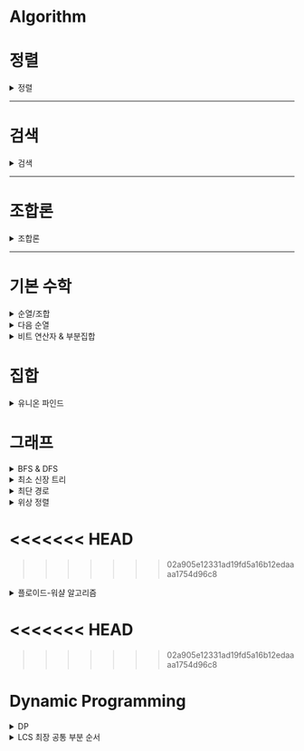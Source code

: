 # Algorithm

<h1> 정렬 </h1>
<details>
<summary>정렬</summary>
<div markdown="1">

# 정렬

<details>
<summary>버블 정렬 </summary>
<div markdown="1">

## 버블 정렬

### 개념

인접한 두 개의 원소를 비교하며 정렬하는 알고리즘

### 정렬 과정

배열이 {30, 15, 2, 8, 21, 7}일 때를 가정한다.

원소는 자신의 오른쪽 값과 비교하기 때문에, 첫 사이클에서 비교할 마지막 index는 n-2이다. n-1(마지막 원소)와 비교를 하면 한 사이클이 끝나기 때문이다.

그렇게 한 사이클이 지나면 가장 큰 값이 배열의 오른쪽에 위치하여 다음 사이클에서는 비교 대상에서 제외된다.

![Untitled](./img/bubblesort1.jpeg)

두 번째는 30을 제외하고 다섯개의 원소만 비교하며 같은 과정을 반복한다. 이 사이클이 끝나면 두 번째로 큰 원소인 21이 자신의 위치를 찾아간다.

![Untitled](./img/bubblesort2.jpeg))

![Untitled](./img/bubblesort3.jpeg)

![Untitled](./img/bubblesort4.jpeg)

이렇게 반복하다보면 i가 1일때, 두 번째로 작은 원소인 7이 정렬되고, 자동으로 가장 작은 원소인 2는 비교 대상이 없기 때문에 모든 정렬이 끝난다.

### 코드

```java
package sort;

import java.util.Arrays;

public class BubbleSort {
	public static void main(String[] args) {
		int[] arr = { 30, 15, 2, 8, 21, 7 };
		bubbleSort(arr);
		System.out.println(Arrays.toString(arr));

	}

	static void bubbleSort(int[] arr) {
		for (int i = arr.length - 1; i > 0; i--) {
			for (int j = 0; j < i; j++) {
				if (arr[j] > arr[j + 1]) {
					swap(arr, j, j + 1);
				}
			}
		}
	}

	static void swap(int[] arr, int i, int j) {
		int tmp = arr[i];
		arr[i] = arr[j];
		arr[j] = tmp;

	}
}
```

</div>
</details>

<details>
<summary>선택 정렬 </summary>
<div markdown="1">



## 선택 정렬

### 개념

주어진 자료들 중 가장 작은 값의 원소부터 차례대로 선택하여 위치를 교환하는 방식으로 정렬하는 알고리즘

시간 복잡도: O(n^2)

### 정렬 과정

1. 첫 번째 원소를 두 번째부터 마지막 원소까지 비교하여 가장 작은 값과 자리 교환

![selectionsort1.jpeg](./img/selectionsort1.jpeg)

2가 가장 작은 원소이고, 그 값의 index는 2이므로 arr[0]과 arr[1] 교환, arr[0]은 가장 작은 값으로 정렬 완료

1. 두 번째, 세 번째 … 끝에서 두 번째 원소까지 같은 과정을 반복함

![selectionsort2.jpeg](./img/selectionsort2.jpeg)

### 코드

```java
package sort;

import java.util.Arrays;

public class SelectionSort {
	public static void main(String[] args) {
		int[] arr = { 30, 15, 2, 8, 21, 7 };
		selectionSort(arr);
		System.out.println(Arrays.toString(arr));

	}

	static void selectionSort(int[] arr) {
		for (int i = 0; i < arr.length - 1; i++) {
			int minIdx = i;
			int idx = i;
			while (idx < arr.length) {
				if (arr[idx] < arr[minIdx]) {
					minIdx = idx;
				}
				idx++;

			}
			swap(arr, i, minIdx);
		}
	}

	static void swap(int[] arr, int i, int j) {
		int tmp = arr[i];
		arr[i] = arr[j];
		arr[j] = tmp;
	}

}
```
</div>
</details>

<details>
<summary>카운팅 정렬</summary>
<div markdown="1">

## 카운팅 정렬

데이터끼리 비교 없이 데이터의 개수를 세어 정렬하는 알고리즘

### 제한

정수나 정수로 표현할 수 있는 자료에 대해서만 한정

데이터의 입력 범위가 제한적인 경우에 효율적

- 데이터의 수는 적지만, 데이터 값의 범위가 큰 경우(ex. 1~10억) count 배열이 메모리를 과다하게 사용하여 비효율적!

### 시간복잡도

O(n+k)

- n: 배열의 길이
- k: 정수의 최대값

### 과정

1. 정렬할 배열에서 가장 큰 정수를 크기로 하는 count 배열을 선언한다..
2. 데이터 값이 i인 경우, count[i]를 1씩 증가시킨다.
3. count가 모두 끝나면, 앞에서부터 누적합하여 count배열을 수정한다.
    
![Untitled](./img/countingsort1.jpg))
    
4. 기존 배열의 맨 마지막 index부터 정렬을 시작한다. arr[n-1]이 k일 경우, count[k]의 값을 찾아, 그 값을 1감소 시킨 후 해당 값을 index로 하는 위치에 넣는다.
    
![Untitled](./img/countingsort2.jpg))
![Untitled](./img/countingsort3.jpg))
    

### 자바 구현

```java
package sort;

import java.util.Arrays;

public class CountingSort {
	public static void main(String[] args) {
		int[] arr = { 0, 4, 1, 2, 3, 3, 1, 1 };

		System.out.println(Arrays.toString(countingSort(arr)));

	}

	static int[] countingSort(int[] arr) {
		// max 값 찾기
		int max = 0;
		for (int i = 0; i < arr.length; i++)
			if (max < arr[i])
				max = arr[i];
		int[] count = new int[max + 1];

		// 각 수를 count
		for (int num : arr) {
			count[num]++;
		}

		// 누적합
		for (int i = 1; i < count.length; i++) {
			count[i] += count[i - 1];
		}

		// tmp 배열에 정렬
		int[] tmp = new int[arr.length];

		for (int i = arr.length - 1; i >= 0; i--) {
			int idx = --count[arr[i]];
			tmp[idx] = arr[i];
		}
		return tmp;
	}

}
```
</div>
</details>


<details>
<summary>삽입 정렬 </summary>
<div markdown="1">


## 삽입 정렬

0번째부터 i번째까지 정렬된 배열의 크기를 증가시키며 정렬하는 알고리즘

이미 정렬된 i개짜리 배열에 하나의 원소를 더하여 정렬된 i+1개짜리 배열 만들기!

시간 복잡도: $O(n^2)$

### 과정

i번째 원소를 정렬할 차례

1. i-1번째까지의 원소들은 정렬되어 있음
2. i-1부터 0까지의 원소들과 i번째 원소(key)를 비교하며, i번째 원소보다 작은 원소를 만나면 break, i번째 원소보다 크다면 해당 원소를 오른쪽으로 한 칸씩 shift
3. break한 원소 다음 자리에 i번째 원소를 삽입
4. 1부터 마지막 원소까지 반복

---

1 0번째 원소는 정렬된 상태

![Untitled](img/insert0.png)

i=1, 10 < 60이므로 60을 한 칸 shift

![Untitled](img/insert1.png)

i=2, 3 < 10, 3 < 60이므로 한 칸씩 shift

![Untitled](img/insert2.png)

i=3, 45 < 60, 45 > 10이므로 10에서 break, 45는 10 다음에 삽입

![Untitled](img/insert3.png)

i = 마지막까지 반복

![Untitled](img/insert4.png)

### 자바 구현

```java
package sort;

import java.util.Arrays;

public class InsertionSort {

	public static void main(String[] args) {
		int[] arr = new int[] { 60, 10, 3, 45, 7, 24, 1 };
		insertionSort(arr);
		System.out.println(Arrays.toString(arr));

	}

	static void insertionSort(int[] arr) {
		for (int i = 1; i < arr.length; i++) {
			int key = arr[i];
			int j;
			for (j = i - 1; j >= 0; j--) {
				if (arr[j] <= key)
					break;
				else
					arr[j + 1] = arr[j];
			}
			arr[j + 1] = key;

		}

	}

}
```

</div>
</details>


</div>
</details>

---


<h1> 검색 </h1>
<details>
<summary>검색</summary>
<div markdown="1">

# 검색

자료에서 원하는 항목을 찾는 작업

## 종류

순차 검색

이진 검색

인덱싱

<details>
<summary>순차 검색</summary>
<div>


## 순차 검색

일렬로 되어 있는 자료를 순서대로 검색

장점: 배열, 연결 리스트 등에서 유용

단점: 자료의 크기가 큰 경우에 비효율적

### 정렬X

첫 번째 원소부터 마지막 원소까지 키 값이 같은 원소가 있는지 검색

동일한 원소를 찾으면 검색을 중지하고 그 인덱스를 반환

마지막 원소까지 키를 찾지 못하면 실패

시간 복잡도: O(n)

### 정렬O

첫 번째 원소부터 키 값보다 큰 원소가 나올 때까지 검색

동일한 원소를 찾으면 반환, 키 값보다 큰 원소가 나왔는데 찾지 못하면 검색 실패

시간 복잡도: O(n)

그러나 정렬되지 않았을 때보다 평균 비교 횟수가 절반으로 줄어든다. 


</div>
</details>

<details>
<summary>이진 검색</summary>
<div>

## 이진 검색

자료의 가운데에 있는 항목의 키 값과 비교하여 다음 검색의 위치를 결정하고 계속해서 검색을 진행

검색을 수행할 때마다 범위가 반으로 줄어들어 효율적인 알고리즘

시간 복잡도: O(log n)

조건: 자료가 정렬되어 있어야 함

### 과정

1. 자료의 중앙에 있는 원소 선택
2. key값과 중앙 원소 비교
3. key값이 더 작으면 중앙 원소의 왼쪽에서, key 값이 더 크면 중앙 원소의 오른쪽에서 검색 수행

### 코드

```java
package search;

public class BinarySearch {
	static int[] arr = { 2, 6, 8, 13, 22, 30, 46 };

	public static void main(String[] args) {
		int successKey = 6;
		int failKey = 24;

		System.out.println(binarySearch(successKey));
		System.out.println(binarySearch(failKey));
	}

	static int binarySearch(int key) {
		// 성공하면 index를, 실패하면 -1을 반환
		int start = 0;
		int end = arr.length - 1;
		while (start <= end) { // start가 end보다 커지면 검색 종료
			int mid = (start + end) / 2;
			if (key == arr[mid])
				return mid;
			else if (key < arr[mid]) {
				end = mid - 1; // mid의 왼쪽
			} else {
				start = mid + 1; // mid의 오른쪽
			}

		}
		return -1;
	}

}
```

</div>
</details>

<details>
<summary>완전 검색</summary>
<div>

## 완전 검색

가능한 모든 경우의 수를 확인하는 기법

Brute-force, Generate-and-Test 기법

경우의 수가 작을 때 유용함

### Baby-Gin

임의의 숫자 6개를 뽑아 run과 triplet으로만 구성된 카드 = baby-gin

- run: 3장의 카드가 연속적인 번호를 갖는 경우
- triplet: 3장의 카드가 동일한 번호를 갖는 경우

**모든 경우의 수 구하기 (순열)**

6개의 숫자는 6!개의 순열이 가능

1. 먼저 6개 숫자에서 가능한 세 자리 순열(6P3)을 구하여 run 또는 triplet에 해당하는지 검사
2. true를 반환한다면, 다시 남은 3가지 수 중에서 순열을 구하여 run 또는 triplet에 해당하는지 검사

```java
for (int i = 0; i < arr.length; i++) {
			int i1 = arr[i]; // 첫 번째 자리
			for (int j = 0; j < arr.length; j++) {
				if (j != i) {
					int i2 = arr[j]; // 두 번째 자리
					for (int k = 0; k < arr.length; k++) {
						if (k != i && k != j) {
							int i3 = arr[k]; // 세 번째 자리
							int num = i1 * 100 + i2 * 10 + i3; // run과 triplet을 체크할 세 자리 수
							if (isRun(num) || isTriplet(num)) { // 이 수가 해당한다면
								for (int l = 0; l < arr.length; l++) {
									if (l != i && l != j && l != k) {
										int o1 = arr[l]; // 네 번째 자리
										for (int m = 0; m < arr.length; m++) {
											if (m != i && m != j && m != k && m != l) {
												int o2 = arr[m]; // 다섯 번째 자리
												for (int n = 0; n < arr.length; n++) {
													if (n != i && n != j && n != k && n != l && n != m) {
														int o3 = arr[n]; // 여섯 번재 자리
														int other = o1 * 100 + o2 * 10 + o3;
														if (isRun(other) || isTriplet(other)) {
															return true;
														}
													}
												}
											}
										}
									}
								}
							}
						}
					}
				}
			}
		}
```

**run 확인**

정렬 후 값들의 차이가 1이면 true

```java
static boolean isRun(int N) {

		ArrayList<Integer> run = new ArrayList<>();
		int i1 = N / 100;
		int i2 = (N / 10) % 10;
		int i3 = (N % 10) % 10;
		run.add(i1);
		run.add(i2);
		run.add(i3);
		Collections.sort(run);

		if (run.get(1) - run.get(0) == 1 && run.get(2) - run.get(1) == 1) {
			return true;
		}

		return false;

	}
```

**triplet 확인**

세 수가 같으면 true 반환

```java
static boolean isTriplet(int N) {
		int i1 = N / 100;
		int i2 = (N / 10) % 10;
		int i3 = (N % 10) % 10;
		if (i1 == i2 && i2 == i3) {

			return true;
		}
		return false;
	}
```

전체 코드

```java
package search;

import java.util.ArrayList;
import java.util.Collections;
import java.util.Scanner;

public class ExhaustiveSearch_babygin {

	public static void main(String[] args) {
		Scanner sc = new Scanner(System.in);
		int[] arr = new int[6];
		for (int i = 0; i < 6; i++) {
			arr[i] = sc.nextInt();

		}
		System.out.println(makePermut(arr));

	}

	static boolean makePermut(int[] arr) {
		for (int i = 0; i < arr.length; i++) {
			int i1 = arr[i];

			for (int j = 0; j < arr.length; j++) {
				if (j != i) {
					int i2 = arr[j];

					for (int k = 0; k < arr.length; k++) {
						if (k != i && k != j) {
							int i3 = arr[k];
							int num = i1 * 100 + i2 * 10 + i3;
							if (isRun(num) || isTriplet(num)) {
								for (int l = 0; l < arr.length; l++) {
									if (l != i && l != j && l != k) {
										int o1 = arr[l];
										for (int m = 0; m < arr.length; m++) {
											if (m != i && m != j && m != k && m != l) {
												int o2 = arr[m];
												for (int n = 0; n < arr.length; n++) {
													if (n != i && n != j && n != k && n != l && n != m) {
														int o3 = arr[n];
														int other = o1 * 100 + o2 * 10 + o3;
														if (isRun(other) || isTriplet(other)) {
															return true;
														}
													}
												}
											}
										}
									}
								}
							}
						}
					}
				}
			}
		}
		return false;
	}

	static boolean isRun(int N) {

		ArrayList<Integer> run = new ArrayList<>();
		int i1 = N / 100;
		int i2 = (N / 10) % 10;
		int i3 = (N % 10) % 10;
		run.add(i1);
		run.add(i2);
		run.add(i3);
		Collections.sort(run);

		if (run.get(1) - run.get(0) == 1 && run.get(2) - run.get(1) == 1) {
			return true;
		}

		return false;

	}

	static boolean isTriplet(int N) {
		int i1 = N / 100;
		int i2 = (N / 10) % 10;
		int i3 = (N % 10) % 10;
		if (i1 == i2 && i2 == i3) {

			return true;
		}
		return false;
	}

}
```


</div>
</details>

</div>
</details>

---

<h1> 조합론 </h1>
<details>
<summary>조합론</summary>
<div markdown="1">

<details>
<summary>이항계수</summary>
<div markdown="1">

## 이항계수

[https://shoark7.github.io/programming/algorithm/3-ways-to-get-binomial-coefficients](https://shoark7.github.io/programming/algorithm/3-ways-to-get-binomial-coefficients)

### 정의

이항 계수는 집합에서 원하는 개수만큼 순서없이 뽑는 조합의 가짓수를 의미한다. 즉 nCr을 구하는 알고리즘이다.

### 구현 1: 팩토리얼 이용

$$
nCk = \frac{n!}{{n-k}!*k!}
$$

첫 번째 정의는 팩토리얼 재귀함수를 이용하여 알고리즘으로 구현할 수 있다.

```java
public class MyBinoCo {

	public static void main(String[] args) {

		int N = 10;
		int K = 3;
		// 팩토리얼
		System.out.println(fact(N) / fact(N - K) / fact(K));
	}

	static int fact(int N) {

		if (N == 0 || N == 1)
			return 1;
		int tmp = N;
		for (int i = 2; i < N; i++)
			tmp *= i;
		return tmp;

	}
}
```

### 구현 2: DP, 재귀 함수 이용

그리고 n개에서 k개를 뽑는 가짓수는, n을 포함하지 않고 n-1개에서 k개를 뽑는 가짓수와 n을 포함하고 n-1개에서 k-1개를 뽑는 가짓수의 합과 같다.

$$
\binom{n}{k} = \binom{n-1}{k} + \binom{n-1}{k-1}
$$

두 번째는 다음 성질을 이용한다. 그런데 재귀를 활용해서 

```java
bino(N, K) = bino(N-1, K) + bino(N-1, K-1);
```

라고 구하면 가짓수가 많아져 메모리 낭비가 심하기 때문에 memoization을 이용한다.

```java
static int bino(int N, int K) {
		if (memo[N][K] > 0)
			return memo[N][K]; // memo가 되어있으면 바로 return
		if (N < K)
			return 0; // N보다 K(뽑는 수)가 더 크면 0
		if (K == 0 || N == K)
			return 1; // 정의 상 K가 0일 때 (안 뽑을 때), K가 N일 때(모든 가짓수를 다 뽑기)는 1
		memo[N][K] = bino(N - 1, K) + bino(N - 1, K - 1); // 성질 이용
		return memo[N][K];

	}
```

### 전체 코드
```java
package combinatorics;

public class MyBinoCo {

	static int[][] memo;

	public static void main(String[] args) {

		int N = 10;
		int K = 3;
		// 팩토리얼
		System.out.println(fact(N) / fact(N - K) / fact(K));

		// dp
		memo = new int[N + 1][K + 1];
		System.out.println(bino(N, K));

	}

	static int fact(int N) {

		if (N == 0 || N == 1)
			return 1;
		int tmp = N;
		for (int i = 2; i < N; i++)
			tmp *= i;
		return tmp;

	}

	static int bino(int N, int K) {
		if (memo[N][K] > 0)
			return memo[N][K]; // memo가 되어있으면 바로 return
		if (N < K)
			return 0; // N보다 K(뽑는 수)가 더 크면 0
		if (K == 0 || N == K)
			return 1; // 정의 상 K가 0일 때 (안 뽑을 때), K가 N일 때(모든 가짓수를 다 뽑기)는 1
		memo[N][K] = bino(N - 1, K) + bino(N - 1, K - 1); // 성질 이용
		return memo[N][K];

	}

}
```




</div>
</details>


</div>
</details>

---

<h1> 기본 수학 </h1>

<details>
<summary>순열/조합</summary>
<div markdown="1">


## 순열/조합

순열, 조합, 중복 순열, 중복 조합을 dfs를 이용하여 구할 수 있다.

백준의 N과 M시리즈가 순열/조합을 공부하기 좋은 문제들이다.

[https://www.acmicpc.net/workbook/view/2052](https://www.acmicpc.net/workbook/view/2052)

### 1. 순열

순열은 N개의 수에서 R개의 수를 뽑아 순서대로 나열하는 것이다.

{1, 2, 3, 4} 4개의 수에서 2개의 수를 뽑아 나열하는 경우의 수는

{1, 2} {1, 3} {1, 4} {2, 1} {2, 3} {2, 4} {3, 1} {3, 2} {3, 4} {4, 1} {4, 2} {4, 3} 의 12가지다.

$$
nPr = n*(n-1) * ... (n-r+1)
$$

순열을 구하기 위해서는 dfs를 활용한다.

```java
static void dfs(int N, int M, int cnt) {

		if (cnt == M) { // 배열의 개수가 M이 되면 출력하고 return
			for (int i = 0; i < M; i++) {
				sb.append(result[i] + " ");
			}
			sb.append("\n");
			return;
		}
		for (int i = 1; i <= N; i++) {
			if (!check[i]) { // 방문하지 않은 노드
				check[i] = true; // 방문 체크
				result[cnt] = i; // result값에 대입
				dfs(N, M, cnt + 1); // 다시 재귀적으로 dfs (cnt 1 증가)
				check[i] = false; // i를 false로
			}

		}

	}
```

- 종료 조건

cnt 즉, dfs의 깊이가 M이 되면 M개의 수를 찾은 것이다. 그때 결과 배열에 있는 값들이 순열의 한 경우의 수가 된다.

- 재귀 조건

1부터 N까지의 수 중에서 방문하지 않은 노드를 만나면, boolean 배열에 check 표시를 하고, 결과값의 cnt(깊이)에 i를 대입한다.

다시 깊이를 1 증가시켜 dfs를 진행한다.

그리고 check[i]를 false로 만들어야 한다. 해당 dfs 함수가 종료된 후에는 같은 수가 다시 순열에 추가될 수 있기 때문이다.

(1,2)와 (2,1)이 다른 경우의 수라는 것을 이해하면 쉬울 것이다.

- 전체 코드

```java
package Silver.s3;

import java.util.Scanner;

public class BOJ_15649_NandM {
	static boolean[] check;
	static int[] result;

	static StringBuilder sb = new StringBuilder();

	public static void main(String[] args) {
		Scanner sc = new Scanner(System.in);
		int N = sc.nextInt();
		int M = sc.nextInt();
		check = new boolean[N + 1];
		result = new int[M + 1];
		dfs(N, M, 0);
		System.out.print(sb);

	}

	static void dfs(int N, int M, int cnt) {

		if (cnt == M) { // 배열의 개수가 M이 되면 출력하고 return
			for (int i = 0; i < M; i++) {
				sb.append(result[i] + " ");
			}
			sb.append("\n");
			return;
		}
		for (int i = 1; i <= N; i++) {
			if (!check[i]) { // 방문하지 않은 노드
				check[i] = true; // 방문 체크
				result[cnt] = i; // result값에 대입
				dfs(N, M, cnt + 1); // 다시 재귀적으로 dfs (cnt 1 증가)
				check[i] = false; // i를 false로
			}

		}

	}

}
```

### 2. 조합

조합은 N개의 수에서 R개의 수를 뽑는 것인데, 순서를 고려하지 않는 것이다.

즉 순열과 달리 (1,2)와 (2,1)은 같은 경우의 수가 된다.

$$
nCr = \frac{n!}{n-r!*r!} 
$$

{1, 2, 3, 4}에서 2개를 뽑는 조합은

{1, 2} {1, 3} {1, 4} {2, 3} {2, 4} {3, 4} 6개가 된다.

[N과M2](https://www.acmicpc.net/problem/15650) 가 조합을 구하는 문제인데, 문제 조건에 수열을 오름차순으로 출력한다고 되어 있다.

순열에서는 1,2 와 2,1이 모두 출력 가능했지만 조합에서는 1,2만 출력 가능하다.

```java
	static void dfs(int N, int M, int cnt, int k) {

		if (cnt == M) { // 배열의 개수가 M이 되면 출력하고 return
			for (int i = 0; i < M; i++) {
				sb.append(result[i] + " ");
			}
			sb.append("\n");
			return;
		}
		for (int i = k; i <= N; i++) {
			if (!check[i]) { // 방문하지 않은 노드
				check[i] = true; // 방문 체크
				result[cnt] = i; // result값에 대입
				dfs(N, M, cnt + 1, i + 1); // 다시 재귀적으로 dfs (cnt 1 증가)
				check[i] = false;
			}

		}

```

조합의 코드에서 달라진 것은 k 매개변수가 추가되었다는 점이다.

깊이가 증가할수록 자신보다 큰 수만 수열에 담을 수 있기 때문에 k는 for문을 탐색하는 시작 값이 된다. 깊이가 1 증가하면 k는 자기 자신+1이 된다.

- 전체 코드

```java
package Silver.s2;

import java.util.Scanner;

public class BOJ_15650_NandM2 {
	static boolean[] check;
	static int[] result;

	static StringBuilder sb = new StringBuilder();

	public static void main(String[] args) {
		Scanner sc = new Scanner(System.in);
		int N = sc.nextInt();
		int M = sc.nextInt();
		check = new boolean[N + 1];
		result = new int[M + 1];

		dfs(N, M, 0, 1);

		System.out.print(sb);

	}

	static void dfs(int N, int M, int cnt, int k) {

		if (cnt == M) { // 배열의 개수가 M이 되면 출력하고 return
			for (int i = 0; i < M; i++) {
				sb.append(result[i] + " ");
			}
			sb.append("\n");
			return;
		}
		for (int i = k; i <= N; i++) {
			if (!check[i]) { // 방문하지 않은 노드
				check[i] = true; // 방문 체크
				result[cnt] = i; // result값에 대입
				dfs(N, M, cnt + 1, i + 1); // 다시 재귀적으로 dfs (cnt 1 증가)
				check[i] = false;
			}

		}

	}

}
```

### 3. 중복 순열

중복 순열은 N개의 수에서 중복을 허용하여 R개의 수를 뽑아 **순서대로** 나열하는 것이다.

$$
_n\pi _r = n^r
$$

{1, 2, 3, 4}에서 2개를 뽑는 중복 순열은

{1,1} {1, 2} {1, 3} {1, 4} {2, 1} {2, 2} {2, 3} {2, 4} {3, 1} {3, 2} {3, 3} {3, 4} {4, 1} {4, 2} {4, 3} {4, 4} 의 16가지다.

중복 순열을 코드로 구현할 때에는 방문 여부를 조사할 필요가 없다. 중복을 허용하기 때문이다.

순열을 구하는 코드에서 방문 여부를 제외하면 중복 순열을 구하는 코드와 같다.

```java
static void perm(int N, int[] out, int depth, int r) {

		if (depth == r) {

			for (int i = 0; i < out.length; i++) {
				sb.append(out[i] + " ");
			}
			sb.append("\n");
			return;
		}

		for (int i = 1; i <= N; i++) {
			out[depth] = i;
			perm(N, out, depth + 1, r);

		}
	}
```

코드의 for문 내부를 보면 방문 여부를 조사하지 않고 out 배열에 i를 그대로 담는 것을 확인할 수 있다.

### 4. 중복 조합

**중복 가능한 n개중에서 r개를 선택하는 경우의 수**를 의미한다.

조합 중에서 중복을 허용하는 경우라고 생각하면 된다.

$$
_nH_r = _{n+1-c}C_r
$$

{1, 2, 3, 4}에서 2개를 뽑는 중복 조합의 경우의 수는

{1, 1} {1, 2} {1, 3} {1, 4} {2, 2} {2, 3} {2, 4} {3, 3} {3, 4} {4, 4}

조합의 코드와 달라진 점은 조합에서는 start에 i+1을 넣었다면, 중복 조합은 i와 같은 경우도 허용하기 때문에 i+1이 아닌 i를 매개변수로 활용한다는 점이다.

```java
static void comb(int N, int[] out, int start, int depth, int M) {
		if (depth == M) {
			for (int i = 0; i < out.length; i++) {
				sb.append(out[i] + " ");
			}
			sb.append("\n");
			return;
		}

		for (int i = start; i <= N; i++) {
			out[depth] = i;
			comb(N, out, i, depth + 1, M);
		}
	}
```



</div>
</details>


<details>
<summary>다음 순열</summary>
<div markdown="1">

## 다음 순열

바로 큰 다음 순열을 구하기

1 2 3 4

1 2 4 3

1 3 2 4 

…

4 3 2 1

### 방법

1. 꼭대기(A): index = i, 오른쪽에서 출발, 가장 높은 곳
2. 낭떠러지(B): 꼭대기 왼쪽
3. 낭떠러지보다 큰 수(C): index = j,오른쪽에서 출발 → 오른쪽에서 출발, 최초로 발견된 낭떠러지보다 큰 수
4. B와 C를 교환(i-1, j)
5. 가장 오른쪽부터 꼭대기까지 순서를 뒤집음 (i부터 끝까지)

```java

	static void nextPerm(int[] arr) {
		int a = -1; // 꼭대기
		int c = 0; // a-1보다 큰 수 찾기
		for (int i = 1; i < arr.length; i++) {
			if (arr[i - 1] < arr[i])
				a = i;
		}

		if (a == -1) {
			System.out.println(-1);
			return;
		}
		for (int i = arr.length - 1; i >= 0; i--) {
			if (arr[i] > arr[a - 1]) {
				c = i;
				break;
			}
		}
		// a-1과 c를 swap
		int tmp = arr[a - 1];
		arr[a - 1] = arr[c];
		arr[c] = tmp;
		// a부터 끝까지 거꾸로
		for (int i = 0; i < a; i++)
			System.out.print(arr[i] + " ");
		for (int i = arr.length - 1; i >= a; i--) {
			System.out.print(arr[i] + " ");
		}
	}
```

</div>
</details>



<details>
<summary>비트 연산자 & 부분집합</summary>
<div markdown="1">


# 비트 연산자

`&`둘 다 1 이면 1 / 해당 비트가 있는지 검사!

```java
System.out.println(3 & 5);
// 3 = 011
// 5 = 101
// --------
//     001 -> 1
```

`|` 하나라도 1이면 1

```java
System.out.println(3 | 5);
// 3 = 011
// 5 = 101
// --------
//     111 -> 7
```

`^` XOR - 서로 다르면 1

```java
System.out.println(3 ^ 5);
// 3 = 011
// 5 = 101
// --------
//     110 -> 6
```

`A << B` A라는 비트를 B번 왼쪽 이동, A * (2^B)

```java
System.out.println(1<<3);
// 1*(2^3) = 8
```

`A >> B` A라는 비트를 B번 오른쪽 이동, A / (2^B), 기존에 있던 1은 날아감

```java
System.out.println(5>>1);
// 5 / (2^1) = 2
// 101 -> 010 = 2
```

## 부분집합

N개의 원소를 가진 집합에서 전체 부분집합의 개수 = 2^N

### 1. 재귀

부분집합은 공집합부터 원소가 1개, 2개, … N개인 원소까지의 집합을 의미함

즉, N개의 원소를 포함하거나/포함하지 않거나의 두 가지 경우가 N번 반복되는 것

이를 boolean 배열을 활용하면 재귀로 부분집합을 구할 수 있다.

![Untitled](./img/powerset1.jpg)

```java
public class MathPowerSet_재귀 {
	static int[] nums = { 1, 3, 4, 6 };
	static int N = 4;
	static boolean[] visited = new boolean[N];

	public static void main(String[] args) {
		powerset(0);
	}

	static void powerset(int idx) {
		if (idx == N) {
			for (int i = 0; i < N; i++)
				if (visited[i])
					System.out.print(nums[i] + " ");
			System.out.println();
			return;
		}

		visited[idx] = true; // idx번째의 원소를 포함
		powerset(idx + 1);
		visited[idx] = false; // idx번째의 원소를 포함하지 않음
		powerset(idx + 1);
	}
}
```

### 2. 비트 연산자

비트 연산자에서 `<<`를 사용하면 전체 부분집합의 개수를 구할 수 있다

원소가 N개인 집합의 전체 부분집합의 개수는 `1<<N`이다.

그리고 각 부분집합에 어떤 원소가 포함되었는지를 확인하기 위해서 `&`연산자를 활용한다.

N이 4고, 해당 부분집합의 수가 5라면 이를 이진수로 나타내면 `0101`이 된다.

`0101` 은 index가 0, 2인 원소가 포함되었다는 것이다.

이를 활용해 반복문으로 전체 부분집합의 경우의 수를 구한다.public class MathPowerSet_비트연산자 {
	static int[] nums = { 1, 3, 4, 6 };
	static int N = 4;

	public static void main(String[] args) {
		for (int i = 0; i < (1 << 4); i++) {
			for (int j = 0; j < N; j++)
				if ((i & (1 << j)) > 0)
					System.out.print(nums[j] + " ");
			System.out.println();
		}
	}
}

```java
public class MathPowerSet_비트연산자 {
	static int[] nums = { 1, 3, 4, 6 };
	static int N = 4;

	public static void main(String[] args) {
		for (int i = 0; i < (1 << 4); i++) {
			for (int j = 0; j < N; j++)
				if ((i & (1 << j)) > 0)
					System.out.print(nums[j] + " ");
			System.out.println();
		}
	}
}
```

</div>
</details>



<h1> 집합 </h1>

<details>
<summary>유니온 파인드</summary>
<div markdown="1">

# 유니온 파인드 (Union-Find)

## 서로소 집합(Disjoint-sets)

서로 중복 포함된 원소가 없는 집합들 → 교집합이 없다

집합에 속한 하나의 특정 멤버를 통해 각 집합들을 구분, 이를 대표자(representative)라고 함

## 연산

Make-Set(x): 원소 x로만 구성된 집합을 만든다

Find-Set(x): 원소 x를 가진 집합을 알아낸다

Union(x, y): 원소 x를 가진 집합과 원소 y를 가진 집합을 하나로 합친다

## 표현 방법

연결 리스트, 트리

### 1. 연결 리스트

같은 집합의 원소들은 하나의 연결리스트로 관리

연결리스트의 맨 앞의 원소를 집합의 대표원소로 삼음

각 원소는 집합의 대표원소를 가리키는 링크를 갖는다

### 2. 트리

하나의 집합을 하나의 트리로 표현

자식 노드가 부모노드를 가리키며 루트노드가 대표자가 됨

```java
Make-Set(x) {
	p[x] <- x;
}

Find-Set(x) {
	if (x==p[x]) return x;
	else
		return Find-Set(p[x])
}

Union(x, y) {
	p[Find-Set(y)] <- Find-Set(x);
}
```

## 연산의 효율을 높이기

### 1. Rank를 이용한 Union

- 각 노드는 자신을 루트로 하는 subtree의 높이를 랭크(rank)라는 이름으로 저장
- 두 집합을 합칠 때 rank가 낮은 집합을 rank가 높은 집합에 붙임

```java
Make-Set(x) {
	p[x] = x;
	rank[x] = 0;
}

Union(x,y) {
	x` = Find-Set(x);
	y` = Find-Set(y);
	if (rank[x`] > rank[y`])
		p[y`] = x`;
	else {
		p[x`] = y`;
		if (rank[x`] = rank[y`])
			rank[y`] = rank[y`]+1;

	}	
}

```

### 2. 경로 압축(Path compression)

Find-Set을 행하는 과정에서 만나는 모든 노드들이 직접 root를 가리키도록 포인터를 바꿔줌

여러 번 과정을 거칠 때 효율적

```java
Find-Set(x) {
	if (p[x]!=x)
		p[x] = Find-Set(p[x]);
	return p[x];
}
```

</div>
</details>


<h1> 그래프 </h1>
<details>
<summary>BFS & DFS</summary>
<div markdown="1">

# BFS & DFS

그래프에서 모든 정점을 방문하는 방법



### [참고] 그래프의 인접 노드 구현

<details>
<summary>그래프의 인접 노드 구현</summary>
<div markdown="1">

1. 인접 행렬
    
    n * n 행렬에 (i, j) (j, i)를 1 (또는 가중치)로 할당함
    
    - 장점
    
    이해하기 쉬움
    
    간선의 존재 여부를 빠르게 알 수 있음
    
    - 단점
    
    n^2에 해당하는 공간이 필요
    
    모든 원소를 채우는 데에도 시간이 오래 걸림
    
2. 인접 리스트
    
    보통 연결 리스트를 사용, 각 정점마다 인접한 정점들을 연결 리스트에 표현
    
    - 장점
    
    행렬에 비해 공간 낭비가 없다. (간선의 총 수에 비례하는 양만큼만 공간이 필요)
    
    - 단점
    
    만약 거의 모든 정점에 대해 간선이 존재한다면 (dense) 연결 리스트의 정보를 표현하기 위한 오버헤드가 많이 든다.
    
    간선이 존재하는지 알아볼 때 리스트에서 차례로 훑어야 하기 때문에 인접 행렬보다 시간이 오래 걸릴 수 있음
    
    → 간선의 밀도가 높으면 행렬, 간선의 밀도가 낮으면 리스트가 유리함!
    
3. 인접 배열
    
    앞 두 방식의 장점을 활용
    
    - 장점
    
    연결 리스트의 링크 정보를 위한 공간 절약
    
    index로 인접 여부를 체크하기 편하다
    
</div>
</details>





<details>
<summary>BFS </summary>
<div markdown="1">



## 너비 우선 탐색: BFS

![Untitled](./img/bfs1.png)

### 과정

1. 루트의 자식을 차례로 방문
2. 루트 자식의 자식을 차례로 방문
3. 리프 노드까지 반복

![Untitled](./img/bfs2.png)

![Untitled](./img/bfs3.png)

![Untitled](./img/bfs4.png)

![Untitled](./img/bfs5.png)



### 코드 구현

큐 활용

1. 시작 정점을 제외한 모든 정점의 visited를 false로
2. 큐의 맨 앞에 있는  정점을 빼내고, 이에 인접한 정점 중 방문하지 않은 정점을 모두 visited = true로 표시하고 큐에 넣는다.
3. 큐가 empty일 때까지 2를 반복

```java
package graph;

import java.util.LinkedList;
import java.util.Queue;

public class Bfs {

	static boolean[] visited;
	static int[][] list;

	public static void main(String[] args) {
		// 구현
	}

	static void bfs(int v) {
		Queue<Integer> q = new LinkedList<>();
		q.offer(v);
		visited[v] = true;

		while (!q.isEmpty()) {
			int temp = q.poll();
			System.out.println(temp);
			for (int i = 0; i < list[temp].length; i++) {
				int link = list[temp][i];
				if (!visited[link]) {
					visited[link] = true;
					q.offer(link);
				}
			}
		}
	}
}
```

### 수행 시간

Θ(V+E)

</div>
</details>

<details>
<summary>DFS </summary>
<div markdown="1">



## 깊이 우선 탐색: DFS

![Untitled](./img/dfs1.png)

### 과정

1. 루트의 자식 정점을 하나 방문, 그 자식의 자식을 방문 … 더 이상 내려갈 수 없을 때까지 방문함
2. 위로 되돌아오다가 내려갈 곳이 있다면 (다른 자식 노드가 있으면) 다시 내려가서 반복

![Untitled](./img/dfs2.png)

![Untitled](./img/dfs3.png)

![Untitled](./img/dfs4.png)

BFS와 달리 DFS는 한 노드에서 인접하고 방문하지 않은 노드가 있으면 계속해서 방문한다. 5까지 갔을 때, 5는 인접한 노드 중 방문하지 않은 노드가 없다.

![Untitled](./img/dfs5.png)

그러면 5에서 4로, 4에서 3으로 방문할 노드가 있을 때까지 백트래킹한다. 2는 방문하지 않은 인접한 노드가 있으므로 이를 6으로 칠하고 앞의 과정을 반복한다.

다시 7까지 칠하고, 6으로 돌아와 8을 방문하면 모든 노드를 방문한다.

### 코드 구현

1. 정점이 호출되면 정점 v를 방문하였다(visited=true)로 표시
2. 인접하지 않은 정점 중 방문하지 않은 정점에 대해 DFS 호출

```java
package graph;

public class DFS {
	static boolean[] visited;
	static int[][] list;

	public static void main(String[] args) {
		// 구현
	}

	static void dfs(int v) {

		visited[v] = true;
		System.out.println(v);
		for (int i = 0; i < list[v].length; i++) {
			int link = list[v][i];
			if (!visited[link]) {
				visited[link] = true;
				dfs(link);
			}
		}

	}
}
```

### 수행 시간

Θ(V+E)

</div>
</details>

</div>
</details>




<details>
<summary>최소 신장 트리</summary>
<div markdown="1">





## 최소 신장 트리 (MST)

신장트리: 그래프의 **모든 정점과 간선**의 부분 집합으로 구성되는 트리

최소신장트리: 신장 트리 중에서 사용된 가중치의 합이 최소인 트리

- 특징
    - 무방향 가중치 그래프
    - 그래프의 가중치 합이 최소여야 한다
    - N개의 정점을 가지는 그래프에 대해 반드시 N-1개의 간선을 사용
    - 사이클을 포함하면 안된다.
- 필요성
    
    도로망, 통신망, 유통망 등 여러 분야에서 비용을 최소로 해야 그만큼 이익을 본다
    

### 크루스칼 알고리즘

간선을 하나씩 선택해서 MST를 찾는 알고리즘

1. 최초, 모든 간선을 가중치에 따라 올므차순으로 정렬
2. 가중치가 가장 낮은 간선부터 선택하면서 트리를 증가
    - 사이클이 존재하면 다음으로 가중치가 낮은 간선 선택
        
        (사이클 존재: 대표가 같으면 사이클(Find-Set))
        
3. n-1개의 간선이 선택될 때까지 2)를 반복

```java
Kruskal(G) {
	A <- 0 // 0 공집합
	for vertex v in G.V // G.V 그래프의 정점 집합
		Make-Set(v) // G.E: 그래프의 간선 집합
		
	G.E 간선들을 가중치 w에 의해 정렬

	for 가중치가 가장 낮은 간선 (u,v) in G.E 선택 (n-1개)
		if (Find-Set(u) != Find-Set(v)) // 사이클 확인
			A = A U {(u,v)}
			Union(u,v);
	return A;

}
```

```java
public class Mst_Kruskal {
	static int[] p;

	public static void main(String[] args) {
		Scanner sc = new Scanner(System.in);
		int V = sc.nextInt();
		int E = sc.nextInt();

		int[][] edges = new int[E][3];
		for (int i = 0; i < E; i++) {
			edges[i][0] = sc.nextInt(); // 시작
			edges[i][1] = sc.nextInt(); // 도착
			edges[i][2] = sc.nextInt(); // 가중치
		}

		// 1. 정렬
		Arrays.sort(edges, new Comparator<int[]>() {

			@Override
			public int compare(int[] o1, int[] o2) {
				// TODO Auto-generated method stub
				return o1[2] - o2[2]; // 가중치 순서
			}

		});

		// 대표 저장
		p = new int[V];
		// make-set 1-나 자신을 대표로 초기화
		for (int i = 0; i < V; i++)
			makeSet(i);

		// 간선 선택
		int ans = 0;
		int pick = 0;
		for (int i = 0; i < E; i++) {

			if (findSet(edges[i][0]) != findSet(edges[i][1])) {
				union(findSet(edges[i][0]), findSet(edges[i][1]));
				ans += edges[i][2];
				pick++;
			}

			if (pick == V - 1)
				break;
		}
	}

	static void makeSet(int x) {
		p[x] = x;
	}

	static int findSet(int x) {
		// path compression
		if (x != p[x])
			p[x] = findSet(p[x]);
		return p[x];

	}

	static void union(int x, int y) {
		p[findSet(y)] = findSet(x);

	}
}
```

### 프림 알고리즘

하나의 정점에서 연결된 간선들 중 하나씩 선택하면서 MST를 만들어가는 방식

cf. 크루스칼: 간선을 하나씩 선택함, 프림: 정점을 선택

1. 임의 정점을 하나 선택해서 시작
2. 선택한 정점과 인접하는 정점들 중 최소 비용의 간선이 존재하는 정점을 선택
3. 모든 정점이 선택될 때까지 1, 2를 반복

```java
MST_Prim(G, r)
	for u in G.V
		u.key = ∞
		u.π = null
	r.key = 0
	Q = G.V // 우선순위 큐
	while (Q != 0) // 빈 q가 아닐 동안
		u = extract_min(Q) // key 값이 가장 작은 정점
		visited[u]=true
		for (v in G.Adj[u]) // u의 인접 정점 v
			if (!visited[v] and w(u, v) < v.key) // v의 key 값 갱신
				v.π = u
				v.key = w(u,v)
	
```

```java
import java.util.ArrayList;
import java.util.List;
import java.util.PriorityQueue;
import java.util.Scanner;

public class Mst_Prim_pq {

	static class Edge implements Comparable<Edge> {
		int st, ed, cost;

		public Edge(int st, int ed, int cost) {
			this.st = st;
			this.ed = ed;
			this.cost = cost;
		}

		@Override
		public int compareTo(Edge o) {
			return this.cost - o.cost; // 최소 힙
		}

	}

	static String input = "7 11\r\n" + "0 1 32\r\n" + "0 2 31\r\n" + "0 5 60\r\n" + "0 6 51\r\n" + "1 2 21\r\n"
			+ "2 4 46\r\n" + "2 6 25\r\n" + "3 4 34\r\n" + "3 5 18\r\n" + "4 5 40\r\n" + "4 6 51\r\n" + "";

	public static void main(String[] args) {
		Scanner sc = new Scanner(input);
		int V = sc.nextInt();
		int E = sc.nextInt();

		// 인접 리스트
		List<Edge>[] adjList = new ArrayList[V];
		for (int i = 0; i < V; i++)
			adjList[i] = new ArrayList<>();

		for (int i = 0; i < E; i++) {
			int st = sc.nextInt();
			int ed = sc.nextInt();
			int cost = sc.nextInt();

			adjList[st].add(new Edge(st, ed, cost));
			adjList[ed].add(new Edge(ed, st, cost));
		} // 입력

		boolean[] visited = new boolean[V];

		PriorityQueue<Edge> pq = new PriorityQueue<>();

		visited[0] = true;
		// 인접한 v들을 pq에 넣어줌
		pq.addAll(adjList[0]);
		int pick = 1;
		int ans = 0;
		while (pick < V) {
			Edge edge = pq.poll();
			if (visited[edge.ed]) // 이미 뽑은 정점
				continue;

			ans += edge.cost;

			pq.addAll(adjList[edge.ed]);
			visited[edge.ed] = true;
			pick++;
		}
		System.out.println(ans);

	}

}
```

</div>
</details>


<details>
<summary>최단 경로</summary>
<div markdown="1">



## 최단 경로

간선의 가중치가 있는 그래프에서 두 정점 사이의 경로들 중 간선의 가중치의 합이 최소인 경로

- 하나의 시작 정점에서 끝 정점까지의 최단 경로

다익스트라 (dijkstra): 음의 가중치 허용x

벨만-포드(Bellman-Ford) : 음의 가중치 허용o

- 모든 정점들에 대한 최단 경로

플로이드-워샬(Floyd-Warshall) 알고리즘

### 1. Dijkstra 알고리즘

시작 정점에서 거리가 최소인 정점을 선택해 나가면서 최단 경로를 구하는 방식

탐욕 기법을 사용 - 프림 알고리즘과 유사

시작 정점(s)에서 끝 정점(t)까지의 최단 경로에 정점 x가 존재

이때 최단 경로는 s에서 x까지의 최단 경로와 x에서 t까지으 ㅣ최단 경로로 구성됨

s→t = s→x + x→t 

시간복잡도 : `O(ElogV)`

**과정** 

1. 시작 정점을 입력 받음
2. 거리를 저장할 배열을 ∞로 초기화, 시작점에서 연결된 정점들의 비용을 기록해둠
3. 최단 거리가 가장 짧은 정점을 집합에 포함
4. 아직 방문하지 않은 점들이 가지고 있는 거리 값과 현재 정점에서 방문하지 않은 정점까지의 가중치의 합이 작다면 update
5. 모든 정점을 방문할 때까지 3,4를 반복

```java
MST_Dijkstra(G, r)
	for u in G.V
		d[u] = ∞
	d[r]=0
	
	Q = G.V // 우선순위 큐
	while (Q != 0) // 빈 q가 아닐 동안
		u = extract_min(Q) // key 값이 가장 작은 정점
		visited[u]=true
		for (v in G.Adj[u]) // u의 인접 정점 v
			if (!visited[v] and  d[v] > d[u] + weight(u, v))  // 거리 갱신
					d[v] = d[u]+weight(u,v)
					prev[v]=u;
			
```

```java
private static void dijkstra(int st) {

		PriorityQueue<Node> pq = new PriorityQueue<>();
		boolean[] visited = new boolean[V];

		pq.add(new Node(st, 0));
		dist[st] = 0;

		while (!pq.isEmpty()) {
			Node curr = pq.poll();

			visited[curr.v] = true;
			// 연결된 노드
			for (Node node : adjList[curr.v])
				if (!visited[node.v] && dist[node.v] > dist[curr.v] + node.weight) {
					dist[node.v] = dist[curr.v] + node.weight;
					pq.add(new Node(node.v, dist[node.v]));
				}

		}

	}
```

### 2. 벨만-포드 알고리즘

간선의 가중치가 음의 값을 허용하는 실수인 경우의 최단 경로 알고리즘

(정점 - 1)번 반복하며 모든 간선을 전부 확인하면서 모든 노드간의 최단 거리를 구해나간다. (다익스트라와 차이)

시간 복잡도: `O(VE)`

```java
BellmanFord(G, r)
	for u in V
		d[u] = ∞
	d[r] = 0;
	for (i=1 to V-1)
		for each (u, v) in E // (변동이 생긴 점에 대해서 확인하면 좀 더 효율적)
			if (d[u] + weight(u, v) < d[v])
				d[v] = d[u]+weight(u, v)
				prev[v] = u;
	
	// 음의 사이클 존재 확인
	for each (u, v) in E
			if (d[u]+ w(u, v) < d[v]) print("음의 사이클 존재")
```

i번째 루프가 끝나면 최대 i개의 간선을 사용해서 이를 수 있는 최단 경로가 계산됨

가능한 간선의 개수가 V-1이기 때문에 V-1까지 탐색한다

벨만-포드 알고리즘은 음의 가중치를 허용하지만, 음의 사이클이 존재하는 경우는 최단 경로를 구할 수 없다.

V-1번 탐색을 통해 모든 간선을 확인한 후에도 `d[u]+ w(u, v) < d[v]`라면 음의 사이클이 존재하는 것을 확인할 수 있다.

```java
static boolean bellmanFord(int r) {
		dis[r] = 0;

		for (int i = 0; i < N; i++) {
			for (int j = 0; j < adjList.size(); j++) {
				int st = adjList.get(j).start;
				int ed = adjList.get(j).end;
				long weight = adjList.get(j).weight;
				if (dis[st] == INF)
					continue;

				if (dis[ed] > dis[st] + weight) {
					dis[ed] = dis[st] + weight;
					if (i == N - 1)
						return false; // cycle
				}
			}
		}

		return true;

	}
```








</div>
</details>


<details>
<summary> 위상 정렬 </summary>
<div markdown="1">

## 위상 정렬

**사이클이 없는 유향 그래프** G=(V,E)에서 V의 모든 정점을 정렬

-   간선 (i, j)가 존재하면 정점 i는 반드시 j보다 앞에 위치

### 방식 1: 큐 활용

```
topologicalSort(G, V) {
    for i <- 1 to n {
        1. 진입 간선이 없는 정점 u 선택
        A[i] <- u;
        2. 정점 u와 u의 진출 간선들을 모두 제거
    }
}
```

백준 2252 [https://www.acmicpc.net/problem/2252](https://www.acmicpc.net/problem/2252)

```
	public static void main(String[] args) {
	    Scanner sc = new Scanner(System.in);
		N = sc.nextInt();
		M = sc.nextInt();
		int[] indegree = new int[N + 1];
		adjList = new ArrayList[N + 1];
		for (int i = 0; i <= N; i++)
			adjList[i] = new ArrayList<>();
		visited = new boolean[N + 1];
		ans = new ArrayList<>();
		for (int i = 0; i < M; i++) {
			int st = sc.nextInt();
			int ed = sc.nextInt();
			adjList[st].add(ed);
			indegree[ed]++;
		}

		// 방식1 큐
		// indegree가 0인 애들을 큐에 추가
		Queue<Integer> q = new LinkedList<>();
		for (int i = 1; i <= N; i++)
			if (indegree[i] == 0)
				q.add(i);
		StringBuilder sb = new StringBuilder();
		while (!q.isEmpty()) {
			int tmp = q.poll();
			sb.append(tmp + " ");
			for (int j = 0; j < adjList[tmp].size(); j++) {
				int next = adjList[tmp].get(j);
				indegree[next]--;
				if (indegree[next] == 0)
					q.add(next);
			}

		}
		System.out.println(sb);

	}
```

### 시간 복잡도

for 루프=n번 반복

매 반복때마다 1개의 정점 선택, 해당 정점에 연결된 진출 간선이 모두 제거

→ $\\theta(V+E)$

## 방식 2: dfs 활용

```
// dfs 활용
topologicalSort2(G) {
    for each v in V
        visited[v]=false;
    for each v in V
        if (!visited[v]) DFS-TS(v);
}

DFS-TS(v) {
    visited[v]=true;
    for each x in L(v)
        if (!visited[v]) DFS-TS(x);
    연결 리스트 R의 맨 앞에 정점 v를 삽입
}
R의 역순=위상 정렬 순서
```

```
		for (int i = 1; i <= N; i++)
			if (!visited[i])
				dfs(i);
		for (int i = ans.size() - 1; i >= 0; i--)
			System.out.print(ans.get(i) + " ");
		System.out.println();

	}

	static void dfs(int i) {
		visited[i] = true;
		for (int j = 0; j < adjList[i].size(); j++)
			if (!visited[adjList[i].get(j)])
				dfs(adjList[i].get(j));
		ans.add(i);
	}
```

### 시간 복잡도

DFS와 동일 - $\\theta(V+E)$

</div>
</details>

<<<<<<< HEAD
=======

>>>>>>> 02a905e12331ad19fd5a16b12edaaaa1754d96c8
<details>
<summary> 플로이드-워샬 알고리즘 </summary>
<div markdown="1">

## 플로이드-워샬 알고리즘

모든 쌍 최단 경로 알고리즘: 모든 정점 쌍 사이의 최단 경로를 구하는 방법

### 단순 최단 경로 알고리즘

<<<<<<< HEAD

![##_Image|kage@lMkZR/btrNSW3QnY5/jCXHWk8nNbZtCwKhVrY1f1/img.png|CDM|1.3|{"originWidth":329,"originHeight":51,"style":"alignCenter","filename":"floydwarshall2.png"}_##](./img/floydwarshall1.png)

m개의 간선을 사용해서 i에서 j까지 이르는 최단거리

모든 정점 k에 대해 최대 m-1개의 간선을 사용해서 i에서 k까지 이르는 최단거리 $d\_{ik}^{m-1}$에다가 $w\_{kj}$를 더한 값을 구하고, 이 중 가장 짧은 것을 택함

```
for (i=1 to n)
        for (j=1 to n)
        d(i to j, k=0) = w[i][j];
for (m=2 to n-1)
    for (i=1 to n)
        for (j=1 to n)
            d(i to j, k=m) = min(d(i to k, k=m-1) + w[k][j])
```

시간 복잡도: $\\theta(n^4)$

### 플로이드-워샬

$d\_{ij}^{k}$ = 정점 {1, 2, … , k}에 속하는 정점들만 중간 정점으로 거쳐서 i에서 j에 이르는 최단 거리

![##_Image|kage@lMkZR/btrNSW3QnY5/jCXHWk8nNbZtCwKhVrY1f1/img.png|CDM|1.3|{"originWidth":329,"originHeight":51,"style":"alignCenter","filename":"floydwarshall2.png"}_##](./img/floydwarshall2.png)

case 1: 최단 경로 p에 정점 k가 포함

-   i→k, k→j 최단 경로니까 i→k + k→j 가 최단 경로가 됨

case 2: 최단 경로 p에 정점 k가 포함x

이 경로는 {1, 2, … ,k-1} 까지의 정점만 사용함 = $d\_{ij}^{k-1}$

```
FloydWarshall(G) {
    for (i=1 to n)
        for (j=1 to n)
            d(i to j, k=0) = w[i][j];
    for (k=1 to n)
        for (i=1 to n)
            for (j=1 to n)
                d(i to j, k) = min(d(i to j, k-1), d(i to k, k-1) + d(k to j, k-1));
}
```

관련 문제 - [https://www.acmicpc.net/problem/11404](https://www.acmicpc.net/problem/11404)


```
import java.util.Arrays;
import java.util.Scanner;

public class Main {
	public static void main(String[] args) {
		Scanner sc = new Scanner(System.in);

		int N = sc.nextInt();
		int M = sc.nextInt();
		int[][] map = new int[N + 1][N + 1];
		for (int i = 1; i <= N; i++)
			Arrays.fill(map[i], 10000001);
		for (int i = 0; i < M; i++) {
			int st = sc.nextInt();
			int ed = sc.nextInt();
			int w = sc.nextInt();
			map[st][ed] = Math.min(map[st][ed], w);
		}
		for (int k = 1; k <= N; k++)
			for (int i = 1; i <= N; i++)
				for (int j = 1; j <= N; j++)
					map[i][j] = Math.min(map[i][j], map[i][k] + map[k][j]);
		StringBuilder sb = new StringBuilder();
		for (int i = 1; i <= N; i++) {
			map[i][i] = 0;
			for (int j = 1; j <= N; j++) {
				if (map[i][j] == 10000001)
					map[i][j] = 0;
				sb.append(map[i][j]).append(" ");
			}
			sb.append("\n");
		}
		System.out.print(sb);
	}
=======
![Untitled](./img/floydwarshall1.png)

m개의 간선을 사용해서 i에서 j까지 이르는 최단거리

모든 정점 k에 대해 최대 m-1개의 간선을 사용해서 i에서 k까지 이르는 최단거리 $d_{ik}^{m-1}$에다가 $w_{kj}$를 더한 값을 구하고, 이 중 가장 짧은 것을 택함

```java
for (i=1 to n)
		for (j=1 to n)
		d(i to j, k=0) = w[i][j];
for (m=2 to n-1)
	for (i=1 to n)
		for (j=1 to n)
			d(i to j, k=m) = min(d(i to k, k=m-1) + w[k][j])
	
```

시간 복잡도: $\theta(n^4)$

### 플로이드-워샬

$d_{ij}^{k}$ = 정점 {1, 2, … , k}에 속하는 정점들만 중간 정점으로 거쳐서 i에서 j에 이르는 최단 거리

![Untitled](./img/floydwarshall2.png)

case 1: 최단 경로 p에 정점 k가 포함

- i→k, k→j 최단 경로니까 i→k + k→j 가 최단 경로가 됨

case 2: 최단 경로 p에 정점 k가 포함x

이 경로는 {1, 2, … ,k-1} 까지의 정점만 사용함 = $d_{ij}^{k-1}$

 

```java
FloydWarshall(G) {
	for (i=1 to n)
		for (j=1 to n)
			d(i to j, k=0) = w[i][j];
	for (k=1 to n)
		for (i=1 to n)
			for (j=1 to n)
				d(i to j, k) = min(d(i to j, k-1), d(i to k, k-1) + d(k to j, k-1));
>>>>>>> 02a905e12331ad19fd5a16b12edaaaa1754d96c8
}
```

</div>
</details>



<<<<<<< HEAD
=======



>>>>>>> 02a905e12331ad19fd5a16b12edaaaa1754d96c8
# Dynamic Programming
<details>
<summary> DP </summary>
<div markdown="1">


# Dynamic Programming

## 동적 프로그래밍으로 문제를 풀기 위한 조건

1. 최적부분 구조를 이룬다.
    
    최적 부분 구조: 큰 문제의 해답에 그보다 작은 문제의 해답이 포함되어 있는 경우
    
2. 재귀적으로 구현했을 때 중복 호출로 심각한 비효율이 발생한다.
    
    재귀적 구현에서 중복이 발생하지 않는 경우는 DP xx
    

## 방식

1. Top-down
    
    Memoization, 주로 재귀
    
2. Bottom-up
    
    아래에서 위로 저장해가면서 해를 구함, for문
    

최적 부분 구조를 찾아 점화식을 찾는 게 중요함!




</div>
</details>



<details>
<summary> LCS 최장 공통 부분 순서 </summary>
<div markdown="1">


## LCS (Longest Common Subsequence) 최장 공통 부분 순서

### LCS의 길이 찾기

$$
x_m = y_n 이면 LCS(X_m, Y_n) = LCS(X_{m-1}, Y_{n-1})+1
$$

$$
x_m \neq y_n 이면 LCS(X_m, Y_n) = max(LCS(X_{m-1}, Y_{n}), LCS(X_{m}, Y_{n-1}))
$$

$$
C_{ij}= \begin{cases} 0 & \text{if i=0 or j=0}  \\ C_{i-1, j-1} + 1& \text{if } i, j>0 \text{ and } x_i=y_j   \\ max\{C_{i-1,j}, C_{i,j-1}\} &\text{if } i, j>0 \text{ and } x_i \neq y_i
\end{cases}
$$

[https://velog.io/@emplam27/알고리즘-그림으로-알아보는-LCS-알고리즘-Longest-Common-Substring와-Longest-Common-Subsequence](https://velog.io/@emplam27/%EC%95%8C%EA%B3%A0%EB%A6%AC%EC%A6%98-%EA%B7%B8%EB%A6%BC%EC%9C%BC%EB%A1%9C-%EC%95%8C%EC%95%84%EB%B3%B4%EB%8A%94-LCS-%EC%95%8C%EA%B3%A0%EB%A6%AC%EC%A6%98-Longest-Common-Substring%EC%99%80-Longest-Common-Subsequence)

문제 예시

[9251번: LCS](https://www.acmicpc.net/problem/9251)

C[i-1][j] = A의 i-1번째, B의 j번째까지의 LCS

Xi와 Yj가 같지 않다면 새로운 값을 추가할 수 없으니, 이전의 LCS값인 C[i-1][j]와 C[i][j-1] 중 큰 값을 LCS로 update한다.

모든 배열을 채우고 최대값이 LCS의 길이가 됨

```java
String str1 = sc.next();
String str2 = sc.next();
int[][] dp = new int[str1.length() + 1][str2.length() + 1];

int ans = 0;
for (int i = 1; i <= str1.length(); i++)
	for (int j = 1; j <= str2.length(); j++) {
		if (str1.charAt(i - 1) == str2.charAt(j - 1)) {
			dp[i][j] = dp[i - 1][j - 1] + 1;
			ans = Math.max(dp[i][j], ans);
			} else {
			dp[i][j] = Math.max(dp[i - 1][j], dp[i][j - 1]);
		}
	}
```

###  LCS 찾기
1. LCS배열의 마지막 값에서 시작 → C[i][j]를 C[i-1][j]와 C[i][j-1] 비교
2. 둘 중 하나(또는 둘 다)와 같다면 X_i와 Y_j는 같지 않다는 의미이므로 LCS에 추가x, 해당 index로 이동
    
    둘 다 같지 않다면 X_i와 Y_j는 같다는 의미 → result에 해당하는 문자를 추가,  C[i-1][j-1]로 이동
    
3. i와 j 둘 중 하나가 0이 될 때까지 1,2를 반복
4. result 배열을 역순으로 출력

```java
char[] result = new char[ans];
int r = str1.length();
int c = str2.length();
int idx = 0;
while (r >= 1 && c >= 1) {
	if (dp[r][c] == dp[r - 1][c])
		r -= 1;
	else if (dp[r][c] == dp[r][c - 1])
		c -= 1;
	else {
		result[idx] = str1.charAt(r - 1);
		r -= 1;
		c -= 1;
		idx++;
	}
}
```

</div>
</details>


</div>
</details>
